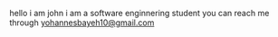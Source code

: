hello i am john
i am a software enginnering student
you can reach me through yohannesbayeh10@gmail.com
